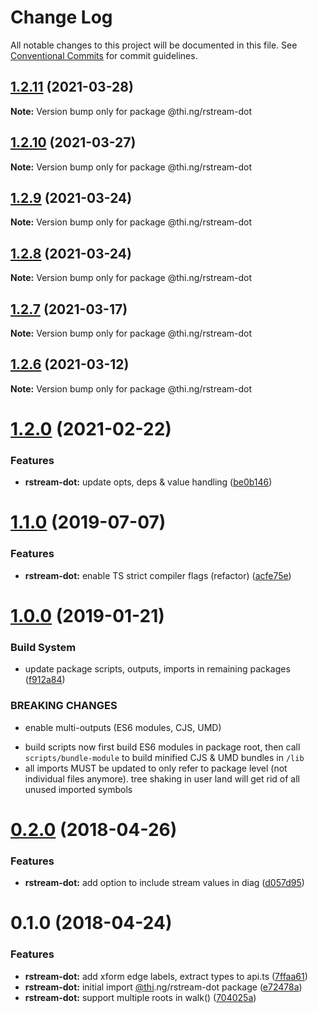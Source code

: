 # Change Log

All notable changes to this project will be documented in this file.
See [Conventional Commits](https://conventionalcommits.org) for commit guidelines.

## [1.2.11](https://github.com/thi-ng/umbrella/compare/@thi.ng/rstream-dot@1.2.10...@thi.ng/rstream-dot@1.2.11) (2021-03-28)

**Note:** Version bump only for package @thi.ng/rstream-dot





## [1.2.10](https://github.com/thi-ng/umbrella/compare/@thi.ng/rstream-dot@1.2.9...@thi.ng/rstream-dot@1.2.10) (2021-03-27)

**Note:** Version bump only for package @thi.ng/rstream-dot





## [1.2.9](https://github.com/thi-ng/umbrella/compare/@thi.ng/rstream-dot@1.2.8...@thi.ng/rstream-dot@1.2.9) (2021-03-24)

**Note:** Version bump only for package @thi.ng/rstream-dot





## [1.2.8](https://github.com/thi-ng/umbrella/compare/@thi.ng/rstream-dot@1.2.7...@thi.ng/rstream-dot@1.2.8) (2021-03-24)

**Note:** Version bump only for package @thi.ng/rstream-dot





## [1.2.7](https://github.com/thi-ng/umbrella/compare/@thi.ng/rstream-dot@1.2.6...@thi.ng/rstream-dot@1.2.7) (2021-03-17)

**Note:** Version bump only for package @thi.ng/rstream-dot





## [1.2.6](https://github.com/thi-ng/umbrella/compare/@thi.ng/rstream-dot@1.2.5...@thi.ng/rstream-dot@1.2.6) (2021-03-12)

**Note:** Version bump only for package @thi.ng/rstream-dot





# [1.2.0](https://github.com/thi-ng/umbrella/compare/@thi.ng/rstream-dot@1.1.59...@thi.ng/rstream-dot@1.2.0) (2021-02-22)


### Features

* **rstream-dot:** update opts, deps & value handling ([be0b146](https://github.com/thi-ng/umbrella/commit/be0b146b2daeeff560f704bc5771ce5390e2ecf3))





# [1.1.0](https://github.com/thi-ng/umbrella/compare/@thi.ng/rstream-dot@1.0.26...@thi.ng/rstream-dot@1.1.0) (2019-07-07)

### Features

* **rstream-dot:** enable TS strict compiler flags (refactor) ([acfe75e](https://github.com/thi-ng/umbrella/commit/acfe75e))

# [1.0.0](https://github.com/thi-ng/umbrella/compare/@thi.ng/rstream-dot@0.2.64...@thi.ng/rstream-dot@1.0.0) (2019-01-21)

### Build System

* update package scripts, outputs, imports in remaining packages ([f912a84](https://github.com/thi-ng/umbrella/commit/f912a84))

### BREAKING CHANGES

* enable multi-outputs (ES6 modules, CJS, UMD)

- build scripts now first build ES6 modules in package root, then call
  `scripts/bundle-module` to build minified CJS & UMD bundles in `/lib`
- all imports MUST be updated to only refer to package level
  (not individual files anymore). tree shaking in user land will get rid of
  all unused imported symbols

<a name="0.2.0"></a>
# [0.2.0](https://github.com/thi-ng/umbrella/compare/@thi.ng/rstream-dot@0.1.2...@thi.ng/rstream-dot@0.2.0) (2018-04-26)

### Features

* **rstream-dot:** add option to include stream values in diag ([d057d95](https://github.com/thi-ng/umbrella/commit/d057d95))

<a name="0.1.0"></a>
# 0.1.0 (2018-04-24)

### Features

* **rstream-dot:** add xform edge labels, extract types to api.ts ([7ffaa61](https://github.com/thi-ng/umbrella/commit/7ffaa61))
* **rstream-dot:** initial import [@thi](https://github.com/thi).ng/rstream-dot package ([e72478a](https://github.com/thi-ng/umbrella/commit/e72478a))
* **rstream-dot:** support multiple roots in walk() ([704025a](https://github.com/thi-ng/umbrella/commit/704025a))
